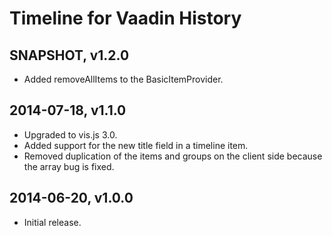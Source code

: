 # Timeline for Vaadin History

## SNAPSHOT, v1.2.0

- Added removeAllItems to the BasicItemProvider.

## 2014-07-18, v1.1.0

- Upgraded to vis.js 3.0. 
- Added support for the new title field in a timeline item. 
- Removed duplication of the items and groups on the client side because the array bug is fixed.

## 2014-06-20, v1.0.0

- Initial release.